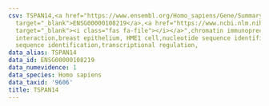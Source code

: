 ```yaml
---
csv: TSPAN14,<a href="https://www.ensembl.org/Homo_sapiens/Gene/Summary?db=core;g=ENSG00000108219"
  target="_blank">ENSG00000108219</a>,<a href="https://www.ncbi.nlm.nih.gov/pubmed/22863008"
  target="_blank"><i class="fas fa-file"></i></a>",chromatin immunoprecipitation assay,direct
  interaction,breast epithelium, HME1 cell,nucleotide sequence identification,nucleotide
  sequence identification,transcriptional regulation,
data_alias: TSPAN14
data_id: ENSG00000108219
data_numevidence: 1
data_species: Homo sapiens
data_taxid: '9606'
title: TSPAN14
---
```

